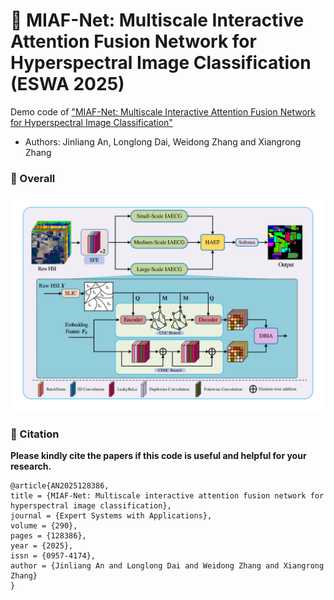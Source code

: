 # 📖 MIAF-Net: Multiscale Interactive Attention Fusion Network for Hyperspectral Image Classification (ESWA 2025)

Demo code of ["MIAF-Net: Multiscale Interactive Attention Fusion Network for Hyperspectral Image Classification"](https://www.sciencedirect.com/science/article/abs/pii/S0957417425020056)

- Authors: Jinliang An, Longlong Dai, Weidong Zhang and Xiangrong Zhang

### 🧩 Overall
<div align=center>
<img src="MIAF.png" width="700px">
</div>

### 🥰 Citation	

**Please kindly cite the papers if this code is useful and helpful for your research.**
```
@article{AN2025128386,
title = {MIAF-Net: Multiscale interactive attention fusion network for hyperspectral image classification},
journal = {Expert Systems with Applications},
volume = {290},
pages = {128386},
year = {2025},
issn = {0957-4174},
author = {Jinliang An and Longlong Dai and Weidong Zhang and Xiangrong Zhang}
}
```
